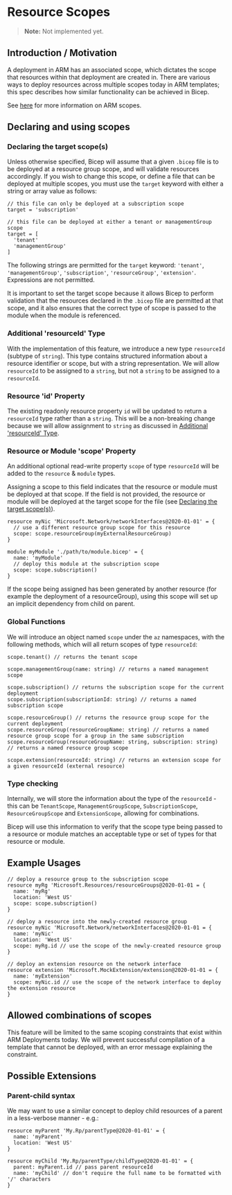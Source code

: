 # Resource Scopes
> **Note:** Not implemented yet.

## Introduction / Motivation
A deployment in ARM has an associated scope, which dictates the scope that resources within that deployment are created in. There are various ways to deploy resources across multiple scopes today in ARM templates; this spec describes how similar functionality can be achieved in Bicep.

See [here][arm-scopes] for more information on ARM scopes.

## Declaring and using scopes

### Declaring the target scope(s)
Unless otherwise specified, Bicep will assume that a given `.bicep` file is to be deployed at a resource group scope, and will validate resources accordingly. If you wish to change this scope, or define a file that can be deployed at multiple scopes, you must use the `target` keyword with either a string or array value as follows:

```bicep
// this file can only be deployed at a subscription scope
target = 'subscription'
```

```bicep
// this file can be deployed at either a tenant or managementGroup scope
target = [
  'tenant'
  'managementGroup'
]
```

The following strings are permitted for the `target` keyword: `'tenant'`, `'managementGroup'`, `'subscription'`, `'resourceGroup'`, `'extension'`. Expressions are not permitted.

It is important to set the target scope because it allows Bicep to perform validation that the resources declared in the `.bicep` file are permitted at that scope, and it also ensures that the correct type of scope is passed to the module when the module is referenced.

### Additional 'resourceId' Type
With the implementation of this feature, we introduce a new type `resourceId` (subtype of `string`). This type contains structured information about a resource identifier or scope, but with a string representation. We will allow `resourceId` to be assigned to a `string`, but not a `string` to be assigned to a `resourceId`.

### Resource 'id' Property
The existing readonly resource property `id` will be updated to return a `resourceId` type rather than a `string`. This will be a non-breaking change because we will allow assignment to `string` as discussed in [Additional 'resourceId' Type](#additional-resourceid-type).

### Resource or Module 'scope' Property
An additional optional read-write property `scope` of type `resourceId` will be added to the `resource` & `module` types.

Assigning a scope to this field indicates that the resource or module must be deployed at that scope. If the field is not provided, the resource or module will be deployed at the target scope for the file (see [Declaring the target scope(s)](#declaring-the-target-scopes)).

```bicep
resource myNic 'Microsoft.Network/networkInterfaces@2020-01-01' = {
  // use a different resource group scope for this resource
  scope: scope.resourceGroup(myExternalResourceGroup)
}

module myModule './path/to/module.bicep' = {
  name: 'myModule'
  // deploy this module at the subscription scope
  scope: scope.subscription()
}
```

If the scope being assigned has been generated by another resource (for example the deployment of a resourceGroup), using this scope will set up an implicit dependency from child on parent.

### Global Functions
We will introduce an object named `scope` under the `az` namespaces, with the following methods, which will all return scopes of type `resourceId`:

```bicep
scope.tenant() // returns the tenant scope
  
scope.managementGroup(name: string) // returns a named management scope

scope.subscription() // returns the subscription scope for the current deployment
scope.subscription(subscriptionId: string) // returns a named subscription scope

scope.resourceGroup() // returns the resource group scope for the current deployment
scope.resourceGroup(resourceGroupName: string) // returns a named resource group scope for a group in the same subscription
scope.resourceGroup(resourceGroupName: string, subscription: string)  // returns a named resource group scope

scope.extension(resourceId: string) // returns an extension scope for a given resourceId (external resource)
```

### Type checking
Internally, we will store the information about the type of the `resourceId` - this can be `TenantScope`, `ManagementGroupScope`, `SubscriptionScope`, `ResourceGroupScope` and `ExtensionScope`, allowing for combinations.

Bicep will use this information to verify that the scope type being passed to a resource or module matches an acceptable type or set of types for that resource or module.

## Example Usages
```bicep
// deploy a resource group to the subscription scope
resource myRg 'Microsoft.Resources/resourceGroups@2020-01-01 = {
  name: 'myRg'
  location: 'West US'
  scope: scope.subscription()
}

// deploy a resource into the newly-created resource group
resource myNic 'Microsoft.Network/networkInterfaces@2020-01-01 = {
  name: 'myNic'
  location: 'West US'
  scope: myRg.id // use the scope of the newly-created resource group
}

// deploy an extension resource on the network interface
resource extension 'Microsoft.MockExtension/extension@2020-01-01 = {
  name: 'myExtension'
  scope: myNic.id // use the scope of the network interface to deploy the extension resource
}
```

## Allowed combinations of scopes
This feature will be limited to the same scoping constraints that exist within ARM Deployments today. We will prevent successful compilation of a template that cannot be deployed, with an error message explaining the constraint.

## Possible Extensions

### Parent-child syntax
We may want to use a similar concept to deploy child resources of a parent in a less-verbose manner - e.g.:
```bicep
resource myParent 'My.Rp/parentType@2020-01-01' = {
  name: 'myParent'
  location: 'West US'
}

resource myChild 'My.Rp/parentType/childType@2020-01-01' = {
  parent: myParent.id // pass parent resourceId
  name: 'myChild' // don't require the full name to be formatted with '/' characters
}
```

[arm-scopes]: https://docs.microsoft.com/en-us/azure/azure-resource-manager/management/overview#understand-scope
